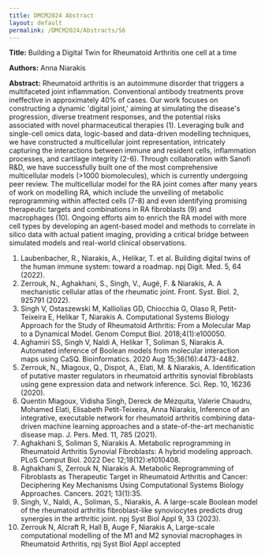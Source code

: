 ```yaml
---
title: DMCM2024 Abstract
layout: default
permalink: /DMCM2024/Abstracts/S6
---
```


**Title:**
Building a Digital Twin for Rheumatoid Arthritis one cell at a time

**Authors:**
Anna Niarakis

**Abstract:**
Rheumatoid arthritis is an autoimmune disorder that triggers a multifaceted joint inflammation. Conventional antibody treatments prove ineffective in approximately 40% of cases. Our work focuses on constructing a dynamic 'digital joint,' aiming at simulating the disease's progression, diverse treatment responses, and the potential risks associated with novel pharmaceutical therapies (1). Leveraging bulk and single-cell omics data, logic-based and data-driven modelling techniques, we have constructed a multicellular joint representation, intricately capturing the interactions between immune and resident cells, inflammation processes, and cartilage integrity (2-6). Through collaboration with Sanofi R&D, we have successfully built one of the most comprehensive multicellular models (>1000 biomolecules), which is currently undergoing peer review.
The multicellular model for the RA joint comes after many years of work on modelling RA, which include the unveiling of metabolic reprogramming within affected cells (7-8) and even identifying promising therapeutic targets and combinations in RA fibroblasts (9) and macrophages (10).
Ongoing efforts aim to enrich the RA model with more cell types by developing an agent-based model and methods to correlate in silico data with actual patient imaging, providing a critical bridge between simulated models and real-world clinical observations.



1. Laubenbacher, R., Niarakis, A., Helikar, T. et al. Building digital twins of the human immune system: toward a roadmap. npj Digit. Med. 5, 64 (2022).
2. Zerrouk, N., Aghakhani, S., Singh, V., Augé, F. & Niarakis, A. A mechanistic cellular atlas of the rheumatic joint. Front. Syst. Biol. 2, 925791 (2022).
3. Singh V, Ostaszewski M, Kalliolias GD, Chiocchia G, Olaso R, Petit-Teixeira E, Helikar T, Niarakis A. Computational Systems Biology Approach for the Study of Rheumatoid Arthritis: From a Molecular Map to a Dynamical Model. Genom Comput Biol. 2018;4(1):e100050.
4. Aghamiri SS, Singh V, Naldi A, Helikar T, Soliman S, Niarakis A. Automated inference of Boolean models from molecular interaction maps using CaSQ. Bioinformatics. 2020 Aug 15;36(16):4473-4482.
5. Zerrouk, N., Miagoux, Q., Dispot, A., Elati, M. & Niarakis, A. Identification of putative master regulators in rheumatoid arthritis synovial fibroblasts using gene expression data and network inference. Sci. Rep. 10, 16236 (2020).
6. Quentin Miagoux, Vidisha Singh, Dereck de Mézquita, Valerie Chaudru, Mohamed Elati, Elisabeth Petit-Teixeira, Anna Niarakis, Inference of an integrative, executable network for rheumatoid arthritis combining data-driven machine learning approaches and a state-of-the-art mechanistic disease map. J. Pers. Med. 11, 785 (2021).
7. Aghakhani S, Soliman S, Niarakis A. Metabolic reprogramming in Rheumatoid Arthritis Synovial Fibroblasts: A hybrid modeling approach. PLoS Comput Biol. 2022 Dec 12;18(12):e1010408.
8. Aghakhani S, Zerrouk N, Niarakis A. Metabolic Reprogramming of Fibroblasts as Therapeutic Target in Rheumatoid Arthritis and Cancer: Deciphering Key Mechanisms Using Computational Systems Biology Approaches. Cancers. 2021; 13(1):35.
9. Singh, V., Naldi, A., Soliman, S., Niarakis, A. A large-scale Boolean model of the rheumatoid arthritis fibroblast-like synoviocytes predicts drug synergies in the arthritic joint. npj Syst Biol Appl 9, 33 (2023).
10. Zerrouk N, Alcraft R, Hall B, Auge F, Niarakis A, Large-scale computational modelling of the M1 and M2 synovial macrophages in Rheumatoid Arthritis, npj Syst Biol Appl accepted
 

